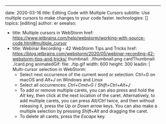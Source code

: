 ---
date: 2020-03-16 title: Editing Code with Multiple Cursors subtitle: Use multiple cursors to make changes to your code faster. technologies: [] topics: [editing] author: er seealso:
- title: Multiple cursors in WebStorm href: https://www.jetbrains.com/help/webstorm/working-with-source-code.html#multiple_cursor
- title: Webinar Recording - 42 WebStorm Tips and Tricks href: https://blog.jetbrains.com/webstorm/2020/05/webinar-recording-42-webstorm-tips-and-tricks/ thumbnail: ./thumbnail.png cardThumbnail: ./card.png animatedGif: file: ./tip.gif width: 600 height: 300 leadin: | Multi-cursor selection in WebStorm:
  - Select next occurrence of the current word or selection: *Ctrl+G* on macOS and *Alt+J* on Windows and Linux
  - Select all occurrences: *Ctrl+Cmd+G* / *Shift+Ctrl+Alt+J*
  - To add or remove multiple carets, you can also press and hold the *Alt* key, then click at the next location of the caret. Alternatively, to add multiple carets, you can press *Alt/Ctrl* twice, and then without releasing it, press the *Up* or *Down* arrow keys. You can also make a multiple selection by pressing *Shift+Alt* and dragging the caret.
  - To delete all carets, press the *Escape* key.

